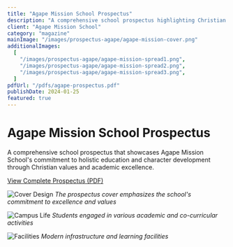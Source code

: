 ```yaml
---
title: "Agape Mission School Prospectus"
description: "A comprehensive school prospectus highlighting Christian values and academic excellence"
client: "Agape Mission School"
category: "magazine"
mainImage: "/images/prospectus-agape/agape-mission-cover.png"
additionalImages:
  [
    "/images/prospectus-agape/agape-mission-spread1.png",
    "/images/prospectus-agape/agape-mission-spread2.png",
    "/images/prospectus-agape/agape-mission-spread3.png",
  ]
pdfUrl: "/pdfs/agape-prospectus.pdf"
publishDate: 2024-01-25
featured: true
---
```


# Agape Mission School Prospectus

A comprehensive school prospectus that showcases Agape Mission School's commitment to holistic education and character development through Christian values and academic excellence.

[View Complete Prospectus (PDF)](/pdfs/agape-mission-prospectus.pdf)

![Cover Design](/images/prospectus-agape/agape-mission-spread1.png)
_The prospectus cover emphasizes the school's commitment to excellence and values_

![Campus Life](/images/prospectus-agape/agape-mission-spread2.png)
_Students engaged in various academic and co-curricular activities_

![Facilities](/images/prospectus-agape/agape-mission-spread3.png)
_Modern infrastructure and learning facilities_

